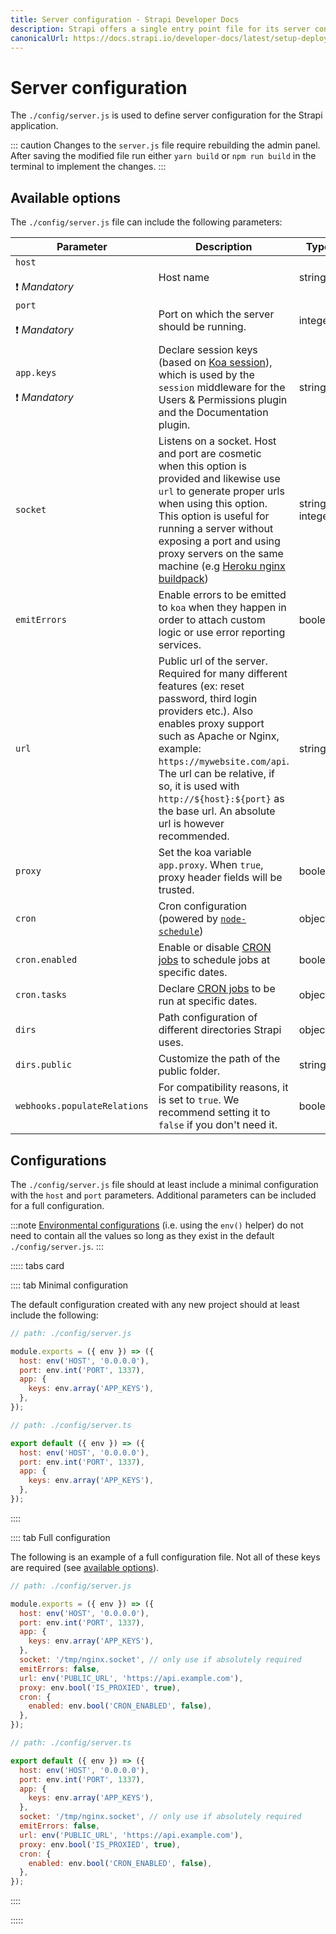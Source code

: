 ```yaml
---
title: Server configuration - Strapi Developer Docs
description: Strapi offers a single entry point file for its server configuration.
canonicalUrl: https://docs.strapi.io/developer-docs/latest/setup-deployment-guides/configurations/required/server.html
---
```


# Server configuration

The `./config/server.js` is used to define server configuration for the Strapi application.

::: caution
Changes to the `server.js` file require rebuilding the admin panel. After saving the modified file run either `yarn build` or `npm run build` in the terminal to implement the changes.
:::

## Available options

The `./config/server.js` file can include the following parameters:

<!-- TODO: add admin jwt config option -->

| Parameter                           | Description                                                                                                                                                                                                                                                                                                                                                                 | Type              | Default             |
| ----------------------------------- | --------------------------------------------------------------------------------------------------------------------------------------------------------------------------------------------------------------------------------------------------------------------------------------------------------------------------------------------------------------------------- | ----------------- | ------------------- |
| `host`<br/><br/>❗️ _Mandatory_     | Host name                                                                                                                                                                                                                                                                                                                                                                   | string            | `localhost`         |
| `port`<br/><br/>❗️ _Mandatory_     | Port on which the server should be running.                                                                                                                                                                                                                                                                                                                                 | integer           | `1337`              |
| `app.keys`<br/><br/>❗️ _Mandatory_ | Declare session keys (based on [Koa session](https://github.com/koajs/session/blob/master/Readme.md)), which is used by the `session` middleware for the Users & Permissions plugin and the Documentation plugin.                                                                                                                                                           | string            | `undefined`         |
| `socket`                            | Listens on a socket. Host and port are cosmetic when this option is provided and likewise use `url` to generate proper urls when using this option. This option is useful for running a server without exposing a port and using proxy servers on the same machine (e.g [Heroku nginx buildpack](https://github.com/heroku/heroku-buildpack-nginx#requirements-proxy-mode)) | string \| integer | `/tmp/nginx.socket` |
| `emitErrors`                        | Enable errors to be emitted to `koa` when they happen in order to attach custom logic or use error reporting services.                                                                                                                                                                                                                                                      | boolean           | `false`             |
| `url`                               | Public url of the server. Required for many different features (ex: reset password, third login providers etc.). Also enables proxy support such as Apache or Nginx, example: `https://mywebsite.com/api`. The url can be relative, if so, it is used with `http://${host}:${port}` as the base url. An absolute url is however recommended.                                | string            | `''`                |
| `proxy`                             | Set the koa variable `app.proxy`. When `true`, proxy header fields will be trusted.                                                                                                                                                                                                                                                                                         | boolean           | `false`             |
| `cron`                              | Cron configuration (powered by [`node-schedule`](https://github.com/node-schedule/node-schedule))                                                                                                                                                                                                                                                                           | object            |                     |
| `cron.enabled`                      | Enable or disable [CRON jobs](/developer-docs/latest/setup-deployment-guides/configurations/optional/cronjobs.md) to schedule jobs at specific dates.                                                                                                                                                                                                                       | boolean           | `false`             |
| `cron.tasks`                        | Declare [CRON jobs](/developer-docs/latest/setup-deployment-guides/configurations/optional/cronjobs.md) to be run at specific dates.                                                                                                                                                                                                                                        | object            |                     |
| `dirs`                              | Path configuration of different directories Strapi uses.                                                                                                                                                                                                                                                                                                                    | object            |                     |
| `dirs.public`                       | Customize the path of the public folder.                                                                                                                                                                                                                                                                                                                                    | string            | `./public`          |
| `webhooks.populateRelations`        | For compatibility reasons, it is set to `true`. We recommend setting it to `false` if you don't need it.                                                                                                                                                                                                                           | boolean           | `true`              |

## Configurations

The `./config/server.js` file should at least include a minimal configuration with the `host` and `port` parameters. Additional parameters can be included for a full configuration.

:::note
[Environmental configurations](/developer-docs/latest/setup-deployment-guides/configurations/optional/environment.md) (i.e. using the `env()` helper) do not need to contain all the values so long as they exist in the default `./config/server.js`.
:::

::::: tabs card

:::: tab Minimal configuration

The default configuration created with any new project should at least include the following:

<code-group>
<code-block title="JAVASCRIPT">

```js
// path: ./config/server.js

module.exports = ({ env }) => ({
  host: env('HOST', '0.0.0.0'),
  port: env.int('PORT', 1337),
  app: {
    keys: env.array('APP_KEYS'),
  },
});
```

</code-block>

<code-block title="TYPESCRIPT">

```js
// path: ./config/server.ts

export default ({ env }) => ({
  host: env('HOST', '0.0.0.0'),
  port: env.int('PORT', 1337),
  app: {
    keys: env.array('APP_KEYS'),
  },
});
```

</code-block>
</code-group>

::::

:::: tab Full configuration

The following is an example of a full configuration file. Not all of these keys are required (see [available options](#available-options)).

<code-group>
<code-block title="JAVASCRIPT">

```js
// path: ./config/server.js

module.exports = ({ env }) => ({
  host: env('HOST', '0.0.0.0'),
  port: env.int('PORT', 1337),
  app: {
    keys: env.array('APP_KEYS'),
  },
  socket: '/tmp/nginx.socket', // only use if absolutely required
  emitErrors: false,
  url: env('PUBLIC_URL', 'https://api.example.com'),
  proxy: env.bool('IS_PROXIED', true),
  cron: {
    enabled: env.bool('CRON_ENABLED', false),
  },
});
```

</code-block>
<code-block title="TYPESCRIPT">

```js
// path: ./config/server.ts

export default ({ env }) => ({
  host: env('HOST', '0.0.0.0'),
  port: env.int('PORT', 1337),
  app: {
    keys: env.array('APP_KEYS'),
  },
  socket: '/tmp/nginx.socket', // only use if absolutely required
  emitErrors: false,
  url: env('PUBLIC_URL', 'https://api.example.com'),
  proxy: env.bool('IS_PROXIED', true),
  cron: {
    enabled: env.bool('CRON_ENABLED', false),
  },
});
```

</code-block>
</code-group>

::::

:::::
